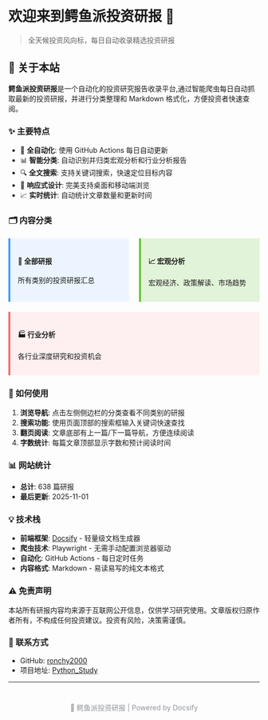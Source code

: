 # 欢迎来到鳄鱼派投资研报 🐊

> 全天候投资风向标，每日自动收录精选投资研报

## 📖 关于本站

**鳄鱼派投资研报**是一个自动化的投资研究报告收录平台,通过智能爬虫每日自动抓取最新的投资研报，并进行分类整理和 Markdown 格式化，方便投资者快速查阅。

### ✨ 主要特点

- 🤖 **全自动化**: 使用 GitHub Actions 每日自动更新
- 📊 **智能分类**: 自动识别并归类宏观分析和行业分析报告
- 🔍 **全文搜索**: 支持关键词搜索，快速定位目标内容
- 📱 **响应式设计**: 完美支持桌面和移动端浏览
- 📈 **实时统计**: 自动统计文章数量和更新时间

### 🗂️ 内容分类

<div style="display: flex; gap: 20px; flex-wrap: wrap; margin: 20px 0;">
  <div style="flex: 1; min-width: 200px; padding: 15px; border-left: 4px solid #409eff; background: #ecf5ff;">
    <h4>📑 全部研报</h4>
    <p>所有类别的投资研报汇总</p>
  </div>
  <div style="flex: 1; min-width: 200px; padding: 15px; border-left: 4px solid #67c23a; background: #e1f3d8;">
    <h4>📈 宏观分析</h4>
    <p>宏观经济、政策解读、市场趋势</p>
  </div>
  <div style="flex: 1; min-width: 200px; padding: 15px; border-left: 4px solid #f56c6c; background: #fef0f0;">
    <h4>🏭 行业分析</h4>
    <p>各行业深度研究和投资机会</p>
  </div>
</div>

### 🚀 如何使用

1. **浏览导航**: 点击左侧侧边栏的分类查看不同类别的研报
2. **搜索功能**: 使用页面顶部的搜索框输入关键词快速查找
3. **翻页阅读**: 文章底部有上一篇/下一篇导航，方便连续阅读
4. **字数统计**: 每篇文章顶部显示字数和预计阅读时间

### 📊 网站统计

<!-- stats:start -->

- **总计**: 638 篇研报
- **最后更新**: 2025-11-01

<!-- stats:end -->

### 💡 技术栈

- **前端框架**: [Docsify](https://docsify.js.org/) - 轻量级文档生成器
- **爬虫技术**: Playwright - 无需手动配置浏览器驱动
- **自动化**: GitHub Actions - 每日定时任务
- **内容格式**: Markdown - 易读易写的纯文本格式

### ⚠️ 免责声明

本站所有研报内容均来源于互联网公开信息，仅供学习研究使用。文章版权归原作者所有，不构成任何投资建议。投资有风险，决策需谨慎。

### 📧 联系方式

- GitHub: [ronchy2000](https://github.com/ronchy2000)
- 项目地址: [Python_Study](https://github.com/ronchy2000/Python_Study)

---

<div style="text-align: center; margin-top: 40px; color: #909399;">
  <p>🐊 鳄鱼派投资研报 | Powered by Docsify</p>
</div>
